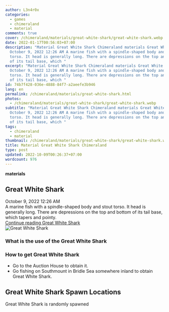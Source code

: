 ```yaml
---
author: L3n4r0x
categories:
  - games
  - chimeraland
  - material
comments: true
cover: /chimeraland/materials/great-white-shark/great-white-shark.webp
date: 2022-01-17T00:56:03+07:00
description: "Material Great White Shark Chimeraland materials Great White Shark
  October 9, 2022 12:26 AM A marine fish with a spindle-shaped body and stout
  torso. It head is generally long. There are depressions on the top and bottom
  of its tail base, which "
excerpt: "Material Great White Shark Chimeraland materials Great White Shark
  October 9, 2022 12:26 AM A marine fish with a spindle-shaped body and stout
  torso. It head is generally long. There are depressions on the top and bottom
  of its tail base, which "
id: 74b7f428-036e-4888-84f7-a2aeefe3b946
lang: en
permalink: /chimeraland/materials/great-white-shark.html
photos:
  - /chimeraland/materials/great-white-shark/great-white-shark.webp
subtitle: "Material Great White Shark Chimeraland materials Great White Shark
  October 9, 2022 12:26 AM A marine fish with a spindle-shaped body and stout
  torso. It head is generally long. There are depressions on the top and bottom
  of its tail base, which "
tags:
  - chimeraland
  - material
thumbnail: /chimeraland/materials/great-white-shark/great-white-shark.webp
title: Material Great White Shark Chimeraland
type: post
updated: 2022-10-09T00:26:37+07:00
wordcount: 976
---
```


<link
  rel="stylesheet"
  href="https://rawcdn.githack.com/dimaslanjaka/Web-Manajemen/870a349/css/bootstrap-5-3-0-alpha3-wrapper.css"
/>
<section id="bootstrap-wrapper">
  <div data-bs-theme="dark">
    <div
      class="row g-0 border rounded overflow-hidden flex-md-row mb-4 shadow-sm position-relative bg-dark text-light"
    >
      <div class="col p-4 d-flex flex-column position-static">
        <strong class="d-inline-block mb-2 text-success">materials</strong>
        <h2 class="mb-0">Great White Shark</h2>
        <div class="mb-1 text-muted">October 9, 2022 12:26 AM</div>
        <div class="mb-2 border p-1">
          A marine fish with a spindle-shaped body and stout torso. It head is
          generally long. There are depressions on the top and bottom of its
          tail base, which tapers and pointy.
        </div>
        <a
          href="/chimeraland/materials/great-white-shark.html"
          class="stretched-link d-none text-primary"
          >Continue reading Great White Shark</a
        >
      </div>
      <div class="col-auto d-none d-md-block d-lg-block">
        <img
          src="https://www.webmanajemen.com/chimeraland/materials/great-white-shark/great-white-shark.webp"
          alt="Great White Shark"
        />
      </div>
    </div>
    <div class="row">
      <div class="col-lg-6 col-12 mb-2">
        <div class="card">
          <div class="card-body">
            <h3 class="card-title">What is the use of the Great White Shark</h3>
            <div class="card-text"><ul></ul></div>
          </div>
        </div>
      </div>
      <div class="col-lg-6 col-12 mb-2">
        <div class="card">
          <div class="card-body">
            <h3 class="card-title">How to get Great White Shark</h3>
            <div class="card-text">
              <ul>
                <li>Go to the Auction House to obtain it.</li>
                <li>
                  Go fishing on Southmount in Bridle Sea somewhere inland to
                  obtain Great White Shark.
                </li>
              </ul>
            </div>
          </div>
        </div>
      </div>
      <div class="col-12 mb-2">
        <h2>Great White Shark Spawn Locations</h2>
        <p>Great White Shark is randomly spawned</p>
      </div>
    </div>
  </div>
</section>